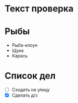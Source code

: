 # Текст проверка

# Рыбы
* Рыба-клоун
* Щука
* Карась
# Список дел
* [ ] Сходить на улицу
* [x] Сделать д/з